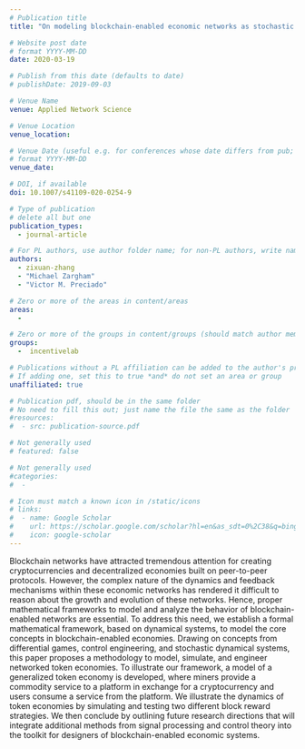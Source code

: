 ```yaml
---
# Publication title
title: "On modeling blockchain-enabled economic networks as stochastic dynamical systems"

# Website post date
# format YYYY-MM-DD
date: 2020-03-19

# Publish from this date (defaults to date)
# publishDate: 2019-09-03

# Venue Name
venue: Applied Network Science

# Venue Location
venue_location:

# Venue Date (useful e.g. for conferences whose date differs from pub; defaults to date)
# format YYYY-MM-DD
venue_date: 

# DOI, if available
doi: 10.1007/s41109-020-0254-9

# Type of publication
# delete all but one
publication_types:
  - journal-article

# For PL authors, use author folder name; for non-PL authors, write name as in paper within ""
authors: 
  - zixuan-zhang
  - "Michael Zargham"
  - "Victor M. Preciado"

# Zero or more of the areas in content/areas
areas:
  - 

# Zero or more of the groups in content/groups (should match author membership)
groups:
  -  incentivelab

# Publications without a PL affiliation can be added to the author's profile without showing up elsewhere
# If adding one, set this to true *and* do not set an area or group
unaffiliated: true

# Publication pdf, should be in the same folder
# No need to fill this out; just name the file the same as the folder
#resources:
#  - src: publication-source.pdf

# Not generally used
# featured: false

# Not generally used
#categories:
#  -

# Icon must match a known icon in /static/icons
# links:
#  - name: Google Scholar
#    url: https://scholar.google.com/scholar?hl=en&as_sdt=0%2C38&q=bing&btnG=
#    icon: google-scholar
---
```


Blockchain networks have attracted tremendous attention for creating cryptocurrencies and decentralized economies built on peer-to-peer protocols. However, the complex nature of the dynamics and feedback mechanisms within these economic networks has rendered it difficult to reason about the growth and evolution of these networks. Hence, proper mathematical frameworks to model and analyze the behavior of blockchain-enabled networks are essential. To address this need, we establish a formal mathematical framework, based on dynamical systems, to model the core concepts in blockchain-enabled economies. Drawing on concepts from differential games, control engineering, and stochastic dynamical systems, this paper proposes a methodology to model, simulate, and engineer networked token economies. To illustrate our framework, a model of a generalized token economy is developed, where miners provide a commodity service to a platform in exchange for a cryptocurrency and users consume a service from the platform. We illustrate the dynamics of token economies by simulating and testing two different block reward strategies. We then conclude by outlining future research directions that will integrate additional methods from signal processing and control theory into the toolkit for designers of blockchain-enabled economic systems.
